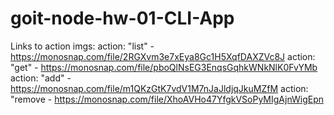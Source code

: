 # goit-node-hw-01-CLI-App

Links to action imgs:
action: "list" - https://monosnap.com/file/2RGXvm3e7xEya8Gc1H5XqfDAXZVc8J
action: "get" - https://monosnap.com/file/pboQlNsEG3EnqsGqhkWNkNlK0FvYMb
action: "add" - https://monosnap.com/file/m1QKzGtK7vdV1M7nJaJldjqJkuMZfM
action: "remove - https://monosnap.com/file/XhoAVHo47YfgkVSoPyMIgAjnWigEpn
